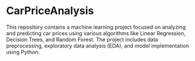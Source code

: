 # CarPriceAnalysis
This repository contains a machine learning project focused on analyzing and predicting car prices using various algorithms like Linear Regression, Decision Trees, and Random Forest. The project includes data preprocessing, exploratory data analysis (EDA), and model implementation using Python.
